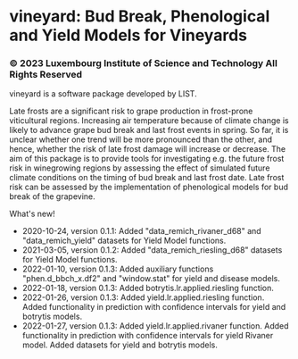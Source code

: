 # vineyard: Bud Break, Phenological and Yield Models for Vineyards

### © 2023 Luxembourg Institute of Science and Technology All Rights Reserved

vineyard is a software package developed by LIST.

Late frosts are a significant risk to grape production in
frost-prone viticultural regions. Increasing air temperature because
of climate change is likely to advance grape bud break and last frost
events in spring. So far, it is unclear whether one trend will be more
pronounced than the other, and hence, whether the risk of late frost
damage will increase or decrease. The aim of this package is to provide
tools for investigating e.g. the future frost risk in winegrowing regions
by assessing the effect of simulated future climate conditions on the
timing of bud break and last frost date. Late frost risk can be assessed
by the implementation of phenological models for bud break of the grapevine.


What's new!
- 2020-10-24, version 0.1.1: Added "data_remich_rivaner_d68" and 
              "data_remich_yield" datasets for Yield Model functions.
- 2021-03-05, version 0.1.2: Added "data_remich_riesling_d68" datasets 
              for Yield Model functions.
- 2022-01-10, version 0.1.3: Added auxiliary functions "phen.d_bbch_x.df2" and
	      "window.stat" for yield and disease models.
- 2022-01-18, version 0.1.3: Added botrytis.lr.applied.riesling function.
- 2022-01-26, version 0.1.3: Added yield.lr.applied.riesling function. Added
	      functionality in prediction with confidence intervals for yield 
	      and botrytis models.
- 2022-01-27, version 0.1.3: Added yield.lr.applied.rivaner function. Added
	      functionality in prediction with confidence intervals for yield 
	      Rivaner model. Added datasets for yield and botrytis models.

